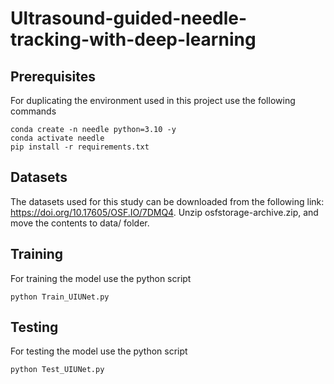 # Ultrasound-guided-needle-tracking-with-deep-learning


## Prerequisites
For duplicating the environment used in this project use the following commands
```
conda create -n needle python=3.10 -y
conda activate needle
pip install -r requirements.txt
```
## Datasets
The datasets used for this study can be downloaded from the following link: https://doi.org/10.17605/OSF.IO/7DMQ4.
Unzip osfstorage-archive.zip, and move the contents to data/ folder.

## Training
For training the model use the python script
```
python Train_UIUNet.py

```
## Testing
For testing the model use the python script
```
python Test_UIUNet.py

```
